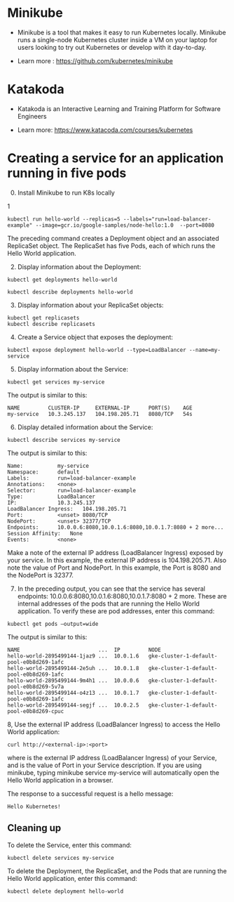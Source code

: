 # Minikube

- Minikube is a tool that makes it easy to run Kubernetes locally. Minikube runs a single-node Kubernetes cluster inside a VM on your laptop for users looking to try out Kubernetes or develop with it day-to-day.

- Learn more : https://github.com/kubernetes/minikube

# Katakoda

- Katakoda is an Interactive Learning and Training Platform for Software Engineers

- Learn more: https://www.katacoda.com/courses/kubernetes


# Creating a service for an application running in five pods

0. Install Minikube to run K8s locally

1
```
kubectl run hello-world --replicas=5 --labels="run=load-balancer-example" --image=gcr.io/google-samples/node-hello:1.0  --port=8080

```

The preceding command creates a Deployment object and an associated ReplicaSet object. The ReplicaSet has five Pods, each of which runs the Hello World application.


2.   Display information about the Deployment:

```
kubectl get deployments hello-world

kubectl describe deployments hello-world
```

3. Display information about your ReplicaSet objects:

```
kubectl get replicasets
kubectl describe replicasets
```

4. Create a Service object that exposes the deployment:

```
kubectl expose deployment hello-world --type=LoadBalancer --name=my-service
```

5. Display information about the Service:

```
kubectl get services my-service
```

The output is similar to this:

```
NAME         CLUSTER-IP     EXTERNAL-IP      PORT(S)    AGE
my-service   10.3.245.137   104.198.205.71   8080/TCP   54s
```

6. Display detailed information about the Service:

```
kubectl describe services my-service
```

The output is similar to this:

```
Name:           my-service
Namespace:      default
Labels:         run=load-balancer-example
Annotations:    <none>
Selector:       run=load-balancer-example
Type:           LoadBalancer
IP:             10.3.245.137
LoadBalancer Ingress:   104.198.205.71
Port:           <unset> 8080/TCP
NodePort:       <unset> 32377/TCP
Endpoints:      10.0.0.6:8080,10.0.1.6:8080,10.0.1.7:8080 + 2 more...
Session Affinity:   None
Events:         <none>
```

Make a note of the external IP address (LoadBalancer Ingress) exposed by your service. In this example, the external IP address is 104.198.205.71. Also note the value of Port and NodePort. In this example, the Port is 8080 and the NodePort is 32377.

7. In the preceding output, you can see that the service has several endpoints: 10.0.0.6:8080,10.0.1.6:8080,10.0.1.7:8080 + 2 more. These are internal addresses of the pods that are running the Hello World application. To verify these are pod addresses, enter this command:

```
kubectl get pods –output=wide
```
The output is similar to this:

```
NAME                         ...  IP         NODE
hello-world-2895499144-1jaz9 ...  10.0.1.6   gke-cluster-1-default-pool-e0b8d269-1afc
hello-world-2895499144-2e5uh ...  10.0.1.8   gke-cluster-1-default-pool-e0b8d269-1afc
hello-world-2895499144-9m4h1 ...  10.0.0.6   gke-cluster-1-default-pool-e0b8d269-5v7a
hello-world-2895499144-o4z13 ...  10.0.1.7   gke-cluster-1-default-pool-e0b8d269-1afc
hello-world-2895499144-segjf ...  10.0.2.5   gke-cluster-1-default-pool-e0b8d269-cpuc
```

8, Use the external IP address (LoadBalancer Ingress) to access the Hello World application:

```
curl http://<external-ip>:<port>
```
where <external-ip> is the external IP address (LoadBalancer Ingress) of your Service, and <port> is the value of Port in your Service description. If you are using minikube, typing minikube service my-service will automatically open the Hello World application in a browser.

The response to a successful request is a hello message:

```
Hello Kubernetes!
```

## Cleaning up

To delete the Service, enter this command:

```
kubectl delete services my-service
```

To delete the Deployment, the ReplicaSet, and the Pods that are running the Hello World application, enter this command:

```
kubectl delete deployment hello-world
```
